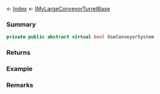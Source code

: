 ← [Index](Api-Index) ← [IMyLargeConveyorTurretBase](SpaceEngineers.Game.ModAPI.Ingame.IMyLargeConveyorTurretBase)

### Summary

```csharp
private public abstract virtual bool UseConveyorSystem
```

### Returns

### Example

### Remarks

